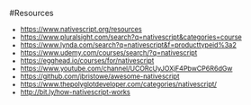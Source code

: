 #Resources
<small>
* https://www.nativescript.org/resources
* https://www.pluralsight.com/search?q=nativescript&categories=course
* https://www.lynda.com/search?q=nativescript&f=producttypeid%3a2
* https://www.udemy.com/courses/search/?q=nativescript
* https://egghead.io/courses/for/nativescript
* https://www.youtube.com/channel/UCORcUyJOXjF4PbwCP6R6dGw
* https://github.com/jbristowe/awesome-nativescript
* https://www.thepolyglotdeveloper.com/categories/nativescript/
* http://bit.ly/how-nativescript-works

</small>
